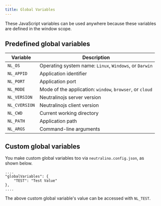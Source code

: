 ```yaml
---
title: Global Variables
---
```


These JavaScript variables can be used anywhere because these variables are defined in the window scope.

## Predefined global variables

| Variable      | Description                                                   |
| --- | --- |
| `NL_OS`       | Operating system name: `Linux`, `Windows`, or `Darwin`        |
| `NL_APPID`    | Application identifier                                        |
| `NL_PORT`     | Application port                                              |
| `NL_MODE`     | Mode of the application: `window`, `browser`, or `cloud`      |
| `NL_VERSION`  | Neutralinojs server version                                   |
| `NL_CVERSION`  | Neutralinojs client version                                  |
| `NL_CWD`      | Current working directory                                     |
| `NL_PATH`     | Application path                                              |
| `NL_ARGS`     | Command-line arguments                                        |


## Custom global variables

You make custom global variables too via `neutralino.config.json`, as shown
below.

```
....
"globalVariables": {
    "TEST": "Test Value"
},
....
```

The above custom global variable's value can be accessed with `NL_TEST`.

